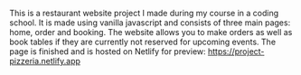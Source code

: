 This is a restaurant website project I made during my course in a coding school. It is made using vanilla javascript and consists of three main pages: home, order and booking. The website allows you to make orders as well as book tables if they are currently not reserved for upcoming events. The page is finished and is hosted on Netlify for preview: https://project-pizzeria.netlify.app
